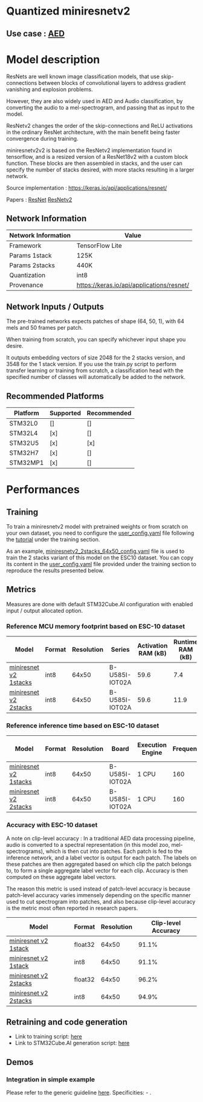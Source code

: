 # Quantized miniresnetv2

## **Use case** : [AED](../../../audio_event_detection/README.md)

# Model description

ResNets are well known image classification models, that use skip-connections between blocks of convolutional layers to address gradient vanishing and explosion problems.

However, they are also widely used in AED and Audio classification, by converting the audio to a mel-spectrogram, and passing that as input to the model.

ResNetv2 changes the order of the skip-connections and ReLU activations in the ordinary ResNet architecture, with the main benefit being faster convergence during training.

miniresnetv2v2 is based on the ResNetv2 implementation found in tensorflow, and is a resized version of a ResNet18v2 with a custom block function. These blocks are then assembled in stacks, and the user can specify the number of stacks desired, with more stacks resulting in a larger network.

Source implementation : https://keras.io/api/applications/resnet/

Papers : [ResNet](https://arxiv.org/abs/1512.03385)
         [ResNetv2](https://arxiv.org/abs/1603.05027)

## Network Information


| Network Information     |  Value          |
|-------------------------|-----------------|
|  Framework              | TensorFlow Lite |
|  Params 1stack          | 125K            |
|  Params 2stacks         | 440K            |
|  Quantization           | int8            |
|  Provenance             | https://keras.io/api/applications/resnet/ |

## Network Inputs / Outputs
The pre-trained networks expects patches of shape (64, 50, 1), with 64 mels and 50 frames per patch.

When training from scratch, you can specify whichever input shape you desire.

It outputs embedding vectors of size 2048 for the 2 stacks version, and 3548 for the 1 stack version. If you use the train.py script to perform transfer learning or training from scratch, a classification head with the specified number of classes will automatically be added to the network.

## Recommended Platforms

| Platform | Supported | Recommended |
|----------|-----------|-----------|
| STM32L0  |[]|[]|
| STM32L4  |[x]|[]|
| STM32U5  |[x]|[x]|
| STM32H7  |[x]|[]|
| STM32MP1 |[x]|[]|

# Performances

## Training
To train a miniresnetv2 model with pretrained weights or from scratch on your own dataset, you need to configure the [user_config.yaml](../../scripts/training/user_config.yaml) file following the [tutorial](../../scripts/training/README.md) under the training section.

As an example, [miniresnetv2_2stacks_64x50_config.yaml](ST_pretrainedmodel_public_dataset/esc10/miniresnetv2_2stacks_64x50/miniresnetv2_2stacks_64x50_config.yaml) file is used to train the 2 stacks variant of this model on the ESC10 dataset. You can copy its content in the [user_config.yaml](../../scripts/training/user_config.yaml) file provided under the training section to reproduce the results presented below. 

## Metrics


Measures are done with default STM32Cube.AI configuration with enabled input / output allocated option.


### Reference MCU memory footprint based on ESC-10 dataset


| Model             | Format | Resolution | Series  | Activation RAM (kB) | Runtime RAM (kB) | Weights Flash (kB) | Code Flash (kB) | Total RAM (kB)  | Total Flash (kB) |
|-------------------|--------|------------|---------|----------------|-------------|---------------|------------|-------------|-------------|
| [miniresnet v2 1stacks ](ST_pretrainedmodel_public_dataset/esc10/miniresnetv2_1stacks_64x50/miniresnetv2_1stacks_64x50_int8.tflite) | int8 | 64x50 | B-U585I-IOT02A    | 59.6               |   7.4       |   123.9            |   53.6      | 67.1 | 177.5 | 
| [miniresnet v2 2stacks ](ST_pretrainedmodel_public_dataset/esc10/miniresnetv2_2stacks_64x50/miniresnetv2_2stacks_64x50_int8.tflite) | int8 | 64x50 | B-U585I-IOT02A    | 59.6                |   11.9        |   432.0            |   63.2      | 71.5 | 495.2 | 


### Reference inference time based on ESC-10 dataset


| Model             | Format | Resolution | Board            | Execution Engine |  Frequency   | Inference time (ms) |
|-------------------|--------|------------|------------------|------------------|--------------|-------|
| [miniresnet v2 1stacks ](ST_pretrainedmodel_public_dataset/esc10/miniresnetv2_1stacks_64x50/miniresnetv2_1stacks_64x50_int8.tflite) | int8 | 64x50 | B-U585I-IOT02A |  1 CPU | 160 | 186 |
| [miniresnet v2 2stacks ](ST_pretrainedmodel_public_dataset/esc10/miniresnetv2_2stacks_64x50/miniresnetv2_2stacks_64x50_int8.tflite) | int8 | 64x50 | B-U585I-IOT02A |  1 CPU | 160 | 315 |


### Accuracy with ESC-10 dataset

A note on clip-level accuracy : In a traditional AED data processing pipeline, audio is converted to a spectral representation (in this model zoo, mel-spectrograms), which is then cut into patches. Each patch is fed to the inference network, and a label vector is output for each patch. The labels on these patches are then aggregated based on which clip the patch belongs to, to form a single aggregate label vector for each clip. Accuracy is then computed on these aggregate label vectors.

The reason this metric is used instead of patch-level accuracy is because patch-level accuracy varies immensely depending on the specific manner used to cut spectrogram into patches, and also because clip-level accuracy is the metric most often reported in research papers.

| Model | Format | Resolution | Clip-level Accuracy |
|-------|--------|------------|----------------|
| [miniresnet v2 1stack ](ST_pretrainedmodel_public_dataset/esc10/miniresnetv2_1stacks_64x50/miniresnetv2_1stacks_64x50.h5) | float32 | 64x50 | 91.1% |
| [miniresnet v2 1stack ](ST_pretrainedmodel_public_dataset/esc10/miniresnetv2_1stacks_64x50/miniresnetv2_1stacks_64x50_int8.tflite) | int8 | 64x50 | 91.1% |
| [miniresnet v2 2stacks ](ST_pretrainedmodel_public_dataset/esc10/miniresnetv2_2stacks_64x50/miniresnetv2_2stacks_64x50.h5) | float32 | 64x50 | 96.2% |
| [miniresnet v2 2stacks ](ST_pretrainedmodel_public_dataset/esc10/miniresnetv2_2stacks_64x50/miniresnetv2_2stacks_64x50_int8.tflite) | int8 | 64x50 | 94.9% |



## Retraining and code generation


- Link to training script: [here](../../../audio_event_detection/scripts/training/README.md)
- Link to STM32Cube.AI generation script: [here]()


## Demos
### Integration in simple example


Please refer to the generic guideline [here](../../../audio_event_detection/scripts/deployment/README.md).
Specificities: - . 